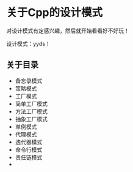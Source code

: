 # 关于Cpp的设计模式

对设计模式有定感兴趣，然后就开始看看好不好玩！

设计模式：yyds！

## 关于目录

* 备忘录模式
* 策略模式
* 工厂模式
* 简单工厂模式
* 方法工厂模式
* 抽象工厂模式
* 单例模式
* 代理模式
* 迭代器模式
* 命令行模式
* 责任链模式
* 
